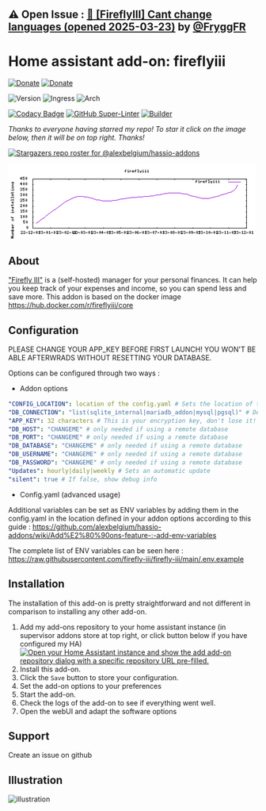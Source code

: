 ## &#9888; Open Issue : [🐛 [FireflyIII] Cant change languages (opened 2025-03-23)](https://github.com/alexbelgium/hassio-addons/issues/1819) by [@FryggFR](https://github.com/FryggFR)
# Home assistant add-on: fireflyiii

[![Donate][donation-badge]](https://www.buymeacoffee.com/alexbelgium)
[![Donate][paypal-badge]](https://www.paypal.com/donate/?hosted_button_id=DZFULJZTP3UQA)

![Version](https://img.shields.io/badge/dynamic/json?label=Version&query=%24.version&url=https%3A%2F%2Fraw.githubusercontent.com%2Falexbelgium%2Fhassio-addons%2Fmaster%2Ffireflyiii%2Fconfig.json)
![Ingress](https://img.shields.io/badge/dynamic/json?label=Ingress&query=%24.ingress&url=https%3A%2F%2Fraw.githubusercontent.com%2Falexbelgium%2Fhassio-addons%2Fmaster%2Ffireflyiii%2Fconfig.json)
![Arch](https://img.shields.io/badge/dynamic/json?color=success&label=Arch&query=%24.arch&url=https%3A%2F%2Fraw.githubusercontent.com%2Falexbelgium%2Fhassio-addons%2Fmaster%2Ffireflyiii%2Fconfig.json)

[![Codacy Badge](https://app.codacy.com/project/badge/Grade/9c6cf10bdbba45ecb202d7f579b5be0e)](https://www.codacy.com/gh/alexbelgium/hassio-addons/dashboard?utm_source=github.com&utm_medium=referral&utm_content=alexbelgium/hassio-addons&utm_campaign=Badge_Grade)
[![GitHub Super-Linter](https://img.shields.io/github/actions/workflow/status/alexbelgium/hassio-addons/weekly-supelinter.yaml?label=Lint%20code%20base)](https://github.com/alexbelgium/hassio-addons/actions/workflows/weekly-supelinter.yaml)
[![Builder](https://img.shields.io/github/actions/workflow/status/alexbelgium/hassio-addons/onpush_builder.yaml?label=Builder)](https://github.com/alexbelgium/hassio-addons/actions/workflows/onpush_builder.yaml)

[donation-badge]: https://img.shields.io/badge/Buy%20me%20a%20coffee%20(no%20paypal)-%23d32f2f?logo=buy-me-a-coffee&style=flat&logoColor=white
[paypal-badge]: https://img.shields.io/badge/Buy%20me%20a%20coffee%20with%20Paypal-0070BA?logo=paypal&style=flat&logoColor=white

_Thanks to everyone having starred my repo! To star it click on the image below, then it will be on top right. Thanks!_

[![Stargazers repo roster for @alexbelgium/hassio-addons](https://raw.githubusercontent.com/alexbelgium/hassio-addons/master/.github/stars2.svg)](https://github.com/alexbelgium/hassio-addons/stargazers)

![downloads evolution](https://raw.githubusercontent.com/alexbelgium/hassio-addons/master/fireflyiii/stats.png)

## About

["Firefly III"](https://www.firefly-iii.org) is a (self-hosted) manager for your personal finances. It can help you keep track of your expenses and income, so you can spend less and save more.
This addon is based on the docker image https://hub.docker.com/r/fireflyiii/core

## Configuration

PLEASE CHANGE YOUR APP_KEY BEFORE FIRST LAUNCH! YOU WON'T BE ABLE AFTERWRADS WITHOUT RESETTING YOUR DATABASE.

Options can be configured through two ways :

- Addon options

```yaml
"CONFIG_LOCATION": location of the config.yaml # Sets the location of the config.yaml (see below)
"DB_CONNECTION": "list(sqlite_internal|mariadb_addon|mysql|pgsql)" # Defines the type of database to use : sqlite (default, embedded in the addon) ; MariaDB (auto-detection if the MariaDB addon is installed and runs), and external databases that requires that the other DB_ fields are set (mysql and pgsql)
"APP_KEY": 32 characters # This is your encryption key, don't lose it!
"DB_HOST": "CHANGEME" # only needed if using a remote database
"DB_PORT": "CHANGEME" # only needed if using a remote database
"DB_DATABASE": "CHANGEME" # only needed if using a remote database
"DB_USERNAME": "CHANGEME" # only needed if using a remote database
"DB_PASSWORD": "CHANGEME" # only needed if using a remote database
"Updates": hourly|daily|weekly # Sets an automatic update
"silent": true # If false, show debug info
```

- Config.yaml (advanced usage)

Additional variables can be set as ENV variables by adding them in the config.yaml in the location defined in your addon options according to this guide : https://github.com/alexbelgium/hassio-addons/wiki/Add%E2%80%90ons-feature-:-add-env-variables


The complete list of ENV variables can be seen here : https://raw.githubusercontent.com/firefly-iii/firefly-iii/main/.env.example

## Installation

The installation of this add-on is pretty straightforward and not different in comparison to installing any other add-on.

1. Add my add-ons repository to your home assistant instance (in supervisor addons store at top right, or click button below if you have configured my HA)
   [![Open your Home Assistant instance and show the add add-on repository dialog with a specific repository URL pre-filled.](https://my.home-assistant.io/badges/supervisor_add_addon_repository.svg)](https://my.home-assistant.io/redirect/supervisor_add_addon_repository/?repository_url=https%3A%2F%2Fgithub.com%2Falexbelgium%2Fhassio-addons)
1. Install this add-on.
1. Click the `Save` button to store your configuration.
1. Set the add-on options to your preferences
1. Start the add-on.
1. Check the logs of the add-on to see if everything went well.
1. Open the webUI and adapt the software options

## Support

Create an issue on github

## Illustration

![illustration](https://raw.githubusercontent.com/firefly-iii/firefly-iii/develop/.github/assets/img/imac-complete.png)

[repository]: https://github.com/alexbelgium/hassio-addons
